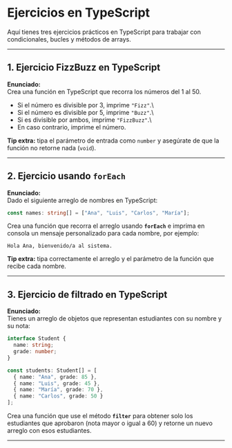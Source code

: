 # Ejercicios en TypeScript

Aquí tienes tres ejercicios prácticos en TypeScript para trabajar con
condicionales, bucles y métodos de arrays.

------------------------------------------------------------------------

## 1. Ejercicio FizzBuzz en TypeScript

**Enunciado:**\
Crea una función en TypeScript que recorra los números del 1 al 50.

-   Si el número es divisible por 3, imprime `"Fizz"`.\
-   Si el número es divisible por 5, imprime `"Buzz"`.\
-   Si es divisible por ambos, imprime `"FizzBuzz"`.\
-   En caso contrario, imprime el número.

**Tip extra:** tipa el parámetro de entrada como `number` y asegúrate de
que la función no retorne nada (`void`).

------------------------------------------------------------------------

## 2. Ejercicio usando `forEach`

**Enunciado:**\
Dado el siguiente arreglo de nombres en TypeScript:

``` ts
const names: string[] = ["Ana", "Luis", "Carlos", "María"];
```

Crea una función que recorra el arreglo usando **`forEach`** e imprima
en consola un mensaje personalizado para cada nombre, por ejemplo:

    Hola Ana, bienvenido/a al sistema.

**Tip extra:** tipa correctamente el arreglo y el parámetro de la
función que recibe cada nombre.

------------------------------------------------------------------------

## 3. Ejercicio de filtrado en TypeScript

**Enunciado:**\
Tienes un arreglo de objetos que representan estudiantes con su nombre y
su nota:

``` ts
interface Student {
  name: string;
  grade: number;
}

const students: Student[] = [
  { name: "Ana", grade: 85 },
  { name: "Luis", grade: 45 },
  { name: "María", grade: 70 },
  { name: "Carlos", grade: 50 }
];
```

Crea una función que use el método **`filter`** para obtener solo los
estudiantes que aprobaron (nota mayor o igual a 60) y retorne un nuevo
arreglo con esos estudiantes.

------------------------------------------------------------------------